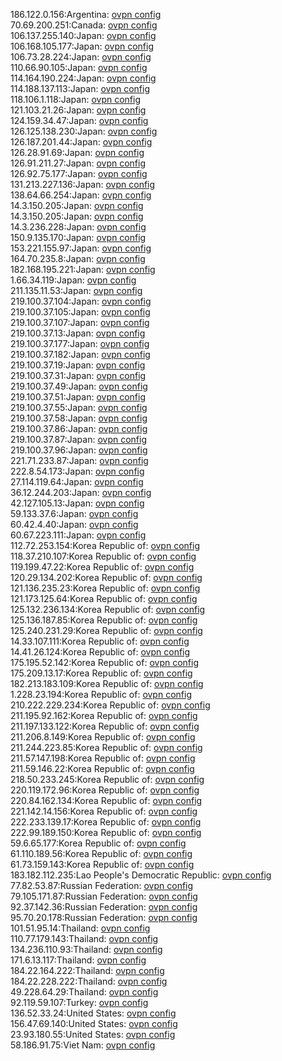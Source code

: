 186.122.0.156:Argentina: [ovpn config](vpn/186_122_0_156.ovpn)  
70.69.200.251:Canada: [ovpn config](vpn/70_69_200_251.ovpn)  
106.137.255.140:Japan: [ovpn config](vpn/106_137_255_140.ovpn)  
106.168.105.177:Japan: [ovpn config](vpn/106_168_105_177.ovpn)  
106.73.28.224:Japan: [ovpn config](vpn/106_73_28_224.ovpn)  
110.66.90.105:Japan: [ovpn config](vpn/110_66_90_105.ovpn)  
114.164.190.224:Japan: [ovpn config](vpn/114_164_190_224.ovpn)  
114.188.137.113:Japan: [ovpn config](vpn/114_188_137_113.ovpn)  
118.106.1.118:Japan: [ovpn config](vpn/118_106_1_118.ovpn)  
121.103.21.26:Japan: [ovpn config](vpn/121_103_21_26.ovpn)  
124.159.34.47:Japan: [ovpn config](vpn/124_159_34_47.ovpn)  
126.125.138.230:Japan: [ovpn config](vpn/126_125_138_230.ovpn)  
126.187.201.44:Japan: [ovpn config](vpn/126_187_201_44.ovpn)  
126.28.91.69:Japan: [ovpn config](vpn/126_28_91_69.ovpn)  
126.91.211.27:Japan: [ovpn config](vpn/126_91_211_27.ovpn)  
126.92.75.177:Japan: [ovpn config](vpn/126_92_75_177.ovpn)  
131.213.227.136:Japan: [ovpn config](vpn/131_213_227_136.ovpn)  
138.64.66.254:Japan: [ovpn config](vpn/138_64_66_254.ovpn)  
14.3.150.205:Japan: [ovpn config](vpn/14_3_150_205.ovpn)  
14.3.150.205:Japan: [ovpn config](vpn/14_3_150_205.ovpn)  
14.3.236.228:Japan: [ovpn config](vpn/14_3_236_228.ovpn)  
150.9.135.170:Japan: [ovpn config](vpn/150_9_135_170.ovpn)  
153.221.155.97:Japan: [ovpn config](vpn/153_221_155_97.ovpn)  
164.70.235.8:Japan: [ovpn config](vpn/164_70_235_8.ovpn)  
182.168.195.221:Japan: [ovpn config](vpn/182_168_195_221.ovpn)  
1.66.34.119:Japan: [ovpn config](vpn/1_66_34_119.ovpn)  
211.135.11.53:Japan: [ovpn config](vpn/211_135_11_53.ovpn)  
219.100.37.104:Japan: [ovpn config](vpn/219_100_37_104.ovpn)  
219.100.37.105:Japan: [ovpn config](vpn/219_100_37_105.ovpn)  
219.100.37.107:Japan: [ovpn config](vpn/219_100_37_107.ovpn)  
219.100.37.13:Japan: [ovpn config](vpn/219_100_37_13.ovpn)  
219.100.37.177:Japan: [ovpn config](vpn/219_100_37_177.ovpn)  
219.100.37.182:Japan: [ovpn config](vpn/219_100_37_182.ovpn)  
219.100.37.19:Japan: [ovpn config](vpn/219_100_37_19.ovpn)  
219.100.37.31:Japan: [ovpn config](vpn/219_100_37_31.ovpn)  
219.100.37.49:Japan: [ovpn config](vpn/219_100_37_49.ovpn)  
219.100.37.51:Japan: [ovpn config](vpn/219_100_37_51.ovpn)  
219.100.37.55:Japan: [ovpn config](vpn/219_100_37_55.ovpn)  
219.100.37.58:Japan: [ovpn config](vpn/219_100_37_58.ovpn)  
219.100.37.86:Japan: [ovpn config](vpn/219_100_37_86.ovpn)  
219.100.37.87:Japan: [ovpn config](vpn/219_100_37_87.ovpn)  
219.100.37.96:Japan: [ovpn config](vpn/219_100_37_96.ovpn)  
221.71.233.87:Japan: [ovpn config](vpn/221_71_233_87.ovpn)  
222.8.54.173:Japan: [ovpn config](vpn/222_8_54_173.ovpn)  
27.114.119.64:Japan: [ovpn config](vpn/27_114_119_64.ovpn)  
36.12.244.203:Japan: [ovpn config](vpn/36_12_244_203.ovpn)  
42.127.105.13:Japan: [ovpn config](vpn/42_127_105_13.ovpn)  
59.133.37.6:Japan: [ovpn config](vpn/59_133_37_6.ovpn)  
60.42.4.40:Japan: [ovpn config](vpn/60_42_4_40.ovpn)  
60.67.223.111:Japan: [ovpn config](vpn/60_67_223_111.ovpn)  
112.72.253.154:Korea Republic of: [ovpn config](vpn/112_72_253_154.ovpn)  
118.37.210.107:Korea Republic of: [ovpn config](vpn/118_37_210_107.ovpn)  
119.199.47.22:Korea Republic of: [ovpn config](vpn/119_199_47_22.ovpn)  
120.29.134.202:Korea Republic of: [ovpn config](vpn/120_29_134_202.ovpn)  
121.136.235.23:Korea Republic of: [ovpn config](vpn/121_136_235_23.ovpn)  
121.173.125.64:Korea Republic of: [ovpn config](vpn/121_173_125_64.ovpn)  
125.132.236.134:Korea Republic of: [ovpn config](vpn/125_132_236_134.ovpn)  
125.136.187.85:Korea Republic of: [ovpn config](vpn/125_136_187_85.ovpn)  
125.240.231.29:Korea Republic of: [ovpn config](vpn/125_240_231_29.ovpn)  
14.33.107.111:Korea Republic of: [ovpn config](vpn/14_33_107_111.ovpn)  
14.41.26.124:Korea Republic of: [ovpn config](vpn/14_41_26_124.ovpn)  
175.195.52.142:Korea Republic of: [ovpn config](vpn/175_195_52_142.ovpn)  
175.209.13.17:Korea Republic of: [ovpn config](vpn/175_209_13_17.ovpn)  
182.213.183.109:Korea Republic of: [ovpn config](vpn/182_213_183_109.ovpn)  
1.228.23.194:Korea Republic of: [ovpn config](vpn/1_228_23_194.ovpn)  
210.222.229.234:Korea Republic of: [ovpn config](vpn/210_222_229_234.ovpn)  
211.195.92.162:Korea Republic of: [ovpn config](vpn/211_195_92_162.ovpn)  
211.197.133.122:Korea Republic of: [ovpn config](vpn/211_197_133_122.ovpn)  
211.206.8.149:Korea Republic of: [ovpn config](vpn/211_206_8_149.ovpn)  
211.244.223.85:Korea Republic of: [ovpn config](vpn/211_244_223_85.ovpn)  
211.57.147.198:Korea Republic of: [ovpn config](vpn/211_57_147_198.ovpn)  
211.59.146.22:Korea Republic of: [ovpn config](vpn/211_59_146_22.ovpn)  
218.50.233.245:Korea Republic of: [ovpn config](vpn/218_50_233_245.ovpn)  
220.119.172.96:Korea Republic of: [ovpn config](vpn/220_119_172_96.ovpn)  
220.84.162.134:Korea Republic of: [ovpn config](vpn/220_84_162_134.ovpn)  
221.142.14.156:Korea Republic of: [ovpn config](vpn/221_142_14_156.ovpn)  
222.233.139.17:Korea Republic of: [ovpn config](vpn/222_233_139_17.ovpn)  
222.99.189.150:Korea Republic of: [ovpn config](vpn/222_99_189_150.ovpn)  
59.6.65.177:Korea Republic of: [ovpn config](vpn/59_6_65_177.ovpn)  
61.110.189.56:Korea Republic of: [ovpn config](vpn/61_110_189_56.ovpn)  
61.73.159.143:Korea Republic of: [ovpn config](vpn/61_73_159_143.ovpn)  
183.182.112.235:Lao People's Democratic Republic: [ovpn config](vpn/183_182_112_235.ovpn)  
77.82.53.87:Russian Federation: [ovpn config](vpn/77_82_53_87.ovpn)  
79.105.171.87:Russian Federation: [ovpn config](vpn/79_105_171_87.ovpn)  
92.37.142.36:Russian Federation: [ovpn config](vpn/92_37_142_36.ovpn)  
95.70.20.178:Russian Federation: [ovpn config](vpn/95_70_20_178.ovpn)  
101.51.95.14:Thailand: [ovpn config](vpn/101_51_95_14.ovpn)  
110.77.179.143:Thailand: [ovpn config](vpn/110_77_179_143.ovpn)  
134.236.110.93:Thailand: [ovpn config](vpn/134_236_110_93.ovpn)  
171.6.13.117:Thailand: [ovpn config](vpn/171_6_13_117.ovpn)  
184.22.164.222:Thailand: [ovpn config](vpn/184_22_164_222.ovpn)  
184.22.228.222:Thailand: [ovpn config](vpn/184_22_228_222.ovpn)  
49.228.64.29:Thailand: [ovpn config](vpn/49_228_64_29.ovpn)  
92.119.59.107:Turkey: [ovpn config](vpn/92_119_59_107.ovpn)  
136.52.33.24:United States: [ovpn config](vpn/136_52_33_24.ovpn)  
156.47.69.140:United States: [ovpn config](vpn/156_47_69_140.ovpn)  
23.93.180.55:United States: [ovpn config](vpn/23_93_180_55.ovpn)  
58.186.91.75:Viet Nam: [ovpn config](vpn/58_186_91_75.ovpn)  
